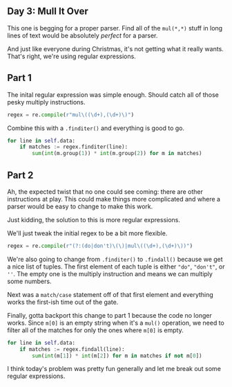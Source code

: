 ## Day 3: Mull It Over

This one is begging for a proper parser.  Find all of the `mul(*,*)` stuff in long lines of text would be absolutely _perfect_ for a parser.

And just like everyone during Christmas, it's not getting what it really wants.  That's right, we're using regular expressions.

## Part 1

The inital regular expression was simple enough.  Should catch all of those pesky multiply instructions.

```python
regex = re.compile(r"mul\((\d+),(\d+)\)")
```

Combine this with a `.finditer()` and everything is good to go.

```python
for line in self.data:
    if matches := regex.finditer(line):
        sum(int(m.group(1)) * int(m.group(2)) for m in matches)
```

## Part 2

Ah, the expected twist that no one could see coming: there are other instructions at play.  This could make things more complicated and where a parser would be easy to change to make this work.

Just kidding, the solution to this is more regular expressions.

We'll just tweak the initial regex to be a bit more flexible.

```python
regex = re.compile(r"(?:(do|don't)\(\)|mul\((\d+),(\d+)\))")
```

We're also going to change from `.finditer()` to `.findall()` because we get a nice list of tuples.  The first element of each tuple is either `"do"`, `"don't"`, or `''`.  The empty one is the multiply instruction and means we can multiply some numbers.

Next was a `match/case` statement off of that first element and everything works the first-ish time out of the gate.

Finally, gotta backport this change to part 1 because the code no longer works.  Since `m[0]` is an empty string when it's a `mul()` operation, we need to filter all of the matches for only the ones where `m[0]` is empty.

```python
for line in self.data:
    if matches := regex.findall(line):
        sum(int(m[1]) * int(m[2]) for m in matches if not m[0])
```

I think today's problem was pretty fun generally and let me break out some regular expressions.
